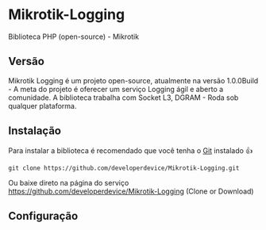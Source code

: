 # Mikrotik-Logging

Biblioteca PHP (open-source) - Mikrotik 

## Versão

Mikrotik Logging é um projeto open-source, atualmente na versão 1.0.0Build - A meta do projeto é oferecer um serviço Logging ágil e aberto a comunidade. A biblioteca trabalha com Socket L3, DGRAM - Roda sob qualquer plataforma.

## Instalação

Para instalar a biblioteca é recomendado que você tenha o [Git](http://https://git-scm.com/downloads) instalado :+1:

`git clone https://github.com/developerdevice/Mikrotik-Logging.git`

Ou baixe direto na página do serviço https://github.com/developerdevice/Mikrotik-Logging (Clone or Download)

## Configuração
